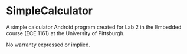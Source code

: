 # SimpleCalculator
A simple calculator Android program created for Lab 2 in the Embedded course (ECE 1161) at the University of Pittsburgh.

No warranty expressed or implied.
